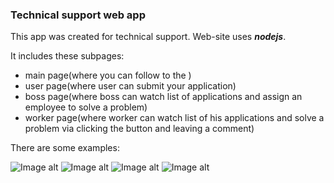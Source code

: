 ### Technical support web app

This app was created for technical support. Web-site uses ***nodejs***. 

It includes these subpages:
* main page(where you can follow to the )
* user page(where user can submit your application)
* boss page(where boss can watch list of applications and assign an employee to solve a problem)
* worker page(where worker can watch list of his applications and solve a problem via clicking the button and leaving a comment)

There are some examples:

![Image alt](https://github.com/emelkhovsky/Technical-support-web-app/blob/master/serv1.png)
![Image alt](https://github.com/emelkhovsky/Technical-support-web-app/blob/master/serv2.png)
![Image alt](https://github.com/emelkhovsky/Technical-support-web-app/blob/master/serv3.png)
![Image alt](https://github.com/emelkhovsky/Technical-support-web-app/blob/master/serv4.png)
